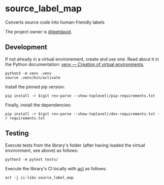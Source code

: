 # source_label_map

Converts source code into human-friendly labels

The project owner is [@leetdavid](https://github.com/leetdavid).

## Development

If not already in a virtual environement, create and use one.
Read about it in the Python documentation: [venv — Creation of virtual environments](https://docs.python.org/3/library/venv.html).

```
python3 -m venv .venv
source .venv/bin/activate
```

Install the pinned pip version:

```
pip install -r $(git rev-parse --show-toplevel)/pip-requirements.txt
```

Finally, install the dependencies:

```
pip install -r $(git rev-parse --show-toplevel)/dev-requirements.txt -r requirements.txt
```

## Testing

Execute tests from the library's folder (after having loaded the virtual environment,
see above) as follows:

```
python3 -m pytest tests/
```

Execute the library's CI locally with [act](https://github.com/nektos/act) as follows:

```
act -j ci-libs-source_label_map
```
